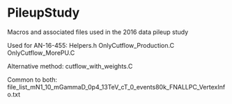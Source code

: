 # PileupStudy
Macros and associated files used in the 2016 data pileup study

Used for AN-16-455:
Helpers.h
OnlyCutflow_Production.C  
OnlyCutflow_MorePU.C  

Alternative method:
cutflow_with_weights.C

Common to both:         
file_list_mN1_10_mGammaD_0p4_13TeV_cT_0_events80k_FNALLPC_VertexInfo.txt
